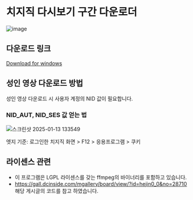 # 치지직 다시보기 구간 다운로더

![image](https://github.com/user-attachments/assets/d168dee3-6ca0-407d-b568-955cb2e045d3)

## 다운로드 링크
[Download for windows](https://github.com/junobonnie/chzzk_review_segment_downloader/releases/download/v1.0.0/v1.0.0.zip)

## 성인 영상 다운로드 방법

성인 영상 다운로드 시 사용자 계정의 NID 값이 필요합니다.

### NID_AUT, NID_SES 값 얻는 법
![스크린샷 2025-01-13 133549](https://github.com/user-attachments/assets/6e1c9e52-490a-4a00-9cba-ae741837fb0e)

엣지 기준: 로그인한 치지직 화면 > F12 > 응용프로그램 > 쿠키

## 라이센스 관련
 - 이 프로그램은 LGPL 라이센스를 갖는 ffmpeg의 바이너리를 포함하고 있습니다.
 - https://gall.dcinside.com/mgallery/board/view/?id=hejin0_0&no=28710 해당 게시글의 코드를 참고 하였습니다.
